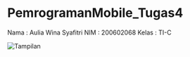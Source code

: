 # PemrogramanMobile_Tugas4

Nama  : Aulia Wina Syafitri
NIM   : 200602068
Kelas : TI-C

![Tampilan](api_edwin.gif)
